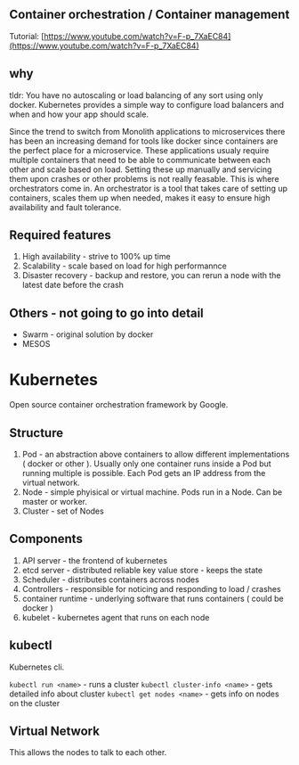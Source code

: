 ## Container orchestration / Container management

Tutorial: [https://www.youtube.com/watch?v=F-p_7XaEC84](https://www.youtube.com/watch?v=F-p_7XaEC84)

## why

tldr: You have no autoscaling or load balancing of any sort using only docker. Kubernetes provides a simple way to configure load balancers and when and how your app should scale.

Since the trend to switch from Monolith applications to microservices there has been an increasing demand for tools like docker since containers are the perfect place for a microservice. These applications usualy require multiple containers that need to be able to communicate between each other and scale based on load. Setting these up manually and servicing them upon crashes or other problems is not really feasable. This is where orchestrators come in. An orchestrator is a tool that takes care of setting up containers, scales them up when needed, makes it easy to ensure high availability and fault tolerance.

## Required features

1. High availability - strive to 100% up time
1. Scalability - scale based on load for high performannce
1. Disaster recovery - backup and restore, you can rerun a node with the latest date before the crash

## Others - not going to go into detail

- Swarm - original solution by docker
- MESOS

# Kubernetes

Open source container orchestration framework by Google.

## Structure

1. Pod - an abstraction above containers to allow different implementations ( docker or other ). Usually only one container runs inside a Pod but running multiple is possible. Each Pod gets an IP address from the virtual network.
1. Node - simple phyisical or virtual machine. Pods run in a Node. Can be master or worker.
1. Cluster - set of Nodes

## Components

1. API server - the frontend of kubernetes
1. etcd server - distributed reliable key value store - keeps the state
1. Scheduler - distributes containers across nodes
1. Controllers - responsible for noticing and responding to load / crashes
1. container runtime - underlying software that runs containers ( could be docker )
1. kubelet - kubernetes agent that runs on each node

## kubectl

Kubernetes cli.

`kubectl run <name>` - runs a cluster
`kubectl cluster-info <name>` - gets detailed info about cluster
`kubectl get nodes <name>` - gets info on nodes on the cluster

## Virtual Network

This allows the nodes to talk to each other.

